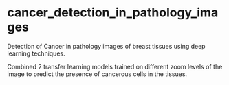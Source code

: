 # cancer_detection_in_pathology_images
Detection of Cancer in pathology images of breast tissues using deep learning techniques. 

Combined 2 transfer learning models trained on different zoom levels of the image to predict the presence of cancerous cells in the tissues.
